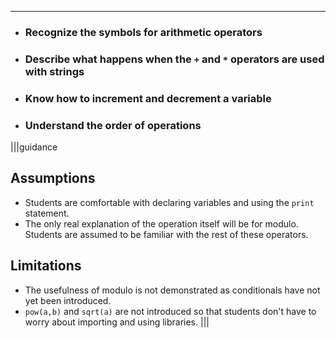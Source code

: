 ---

* ### Recognize the symbols for arithmetic operators
* ### Describe what happens when the `+` and `*` operators are used with strings
* ### Know how to increment and decrement a variable
* ### Understand the order of operations

|||guidance
## Assumptions
* Students are comfortable with declaring variables and using the `print` statement.
* The only real explanation of the operation itself will be for modulo. Students are assumed to be familiar with the rest of these operators.

## Limitations
* The usefulness of modulo is not demonstrated as conditionals have not yet been introduced.
* `pow(a,b)` and `sqrt(a)` are not introduced so that students don't have to worry about importing and using libraries.
|||
